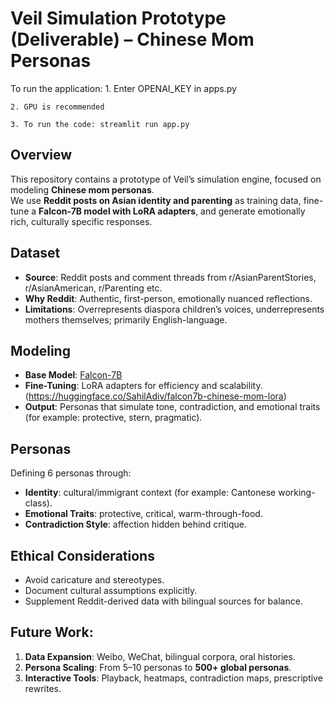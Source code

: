 # Veil Simulation Prototype (Deliverable) – Chinese Mom Personas

To run the application:
    1. Enter OPENAI_KEY in apps.py
    
    2. GPU is recommended
    
    3. To run the code: streamlit run app.py

## Overview
This repository contains a prototype of Veil’s simulation engine, focused on modeling **Chinese mom personas**.  
We use **Reddit posts on Asian identity and parenting** as training data, fine-tune a **Falcon-7B model with LoRA adapters**, and generate emotionally rich, culturally specific responses.

## Dataset
- **Source**: Reddit posts and comment threads from r/AsianParentStories, r/AsianAmerican, r/Parenting etc.  
- **Why Reddit**: Authentic, first-person, emotionally nuanced reflections.  
- **Limitations**: Overrepresents diaspora children’s voices, underrepresents mothers themselves; primarily English-language.  

## Modeling
- **Base Model**: [Falcon-7B](https://huggingface.co/tiiuae/falcon-7b)  
- **Fine-Tuning**: LoRA adapters for efficiency and scalability. (https://huggingface.co/SahilAdiv/falcon7b-chinese-mom-lora)
- **Output**: Personas that simulate tone, contradiction, and emotional traits (for example: protective, stern, pragmatic).  

## Personas
Defining 6 personas through:
- **Identity**: cultural/immigrant context (for example: Cantonese working-class).  
- **Emotional Traits**: protective, critical, warm-through-food.  
- **Contradiction Style**: affection hidden behind critique.  

## Ethical Considerations
- Avoid caricature and stereotypes.  
- Document cultural assumptions explicitly.  
- Supplement Reddit-derived data with bilingual sources for balance.  

## Future Work:
1. **Data Expansion**: Weibo, WeChat, bilingual corpora, oral histories.  
2. **Persona Scaling**: From 5–10 personas to **500+ global personas**.  
3. **Interactive Tools**: Playback, heatmaps, contradiction maps, prescriptive rewrites.  



